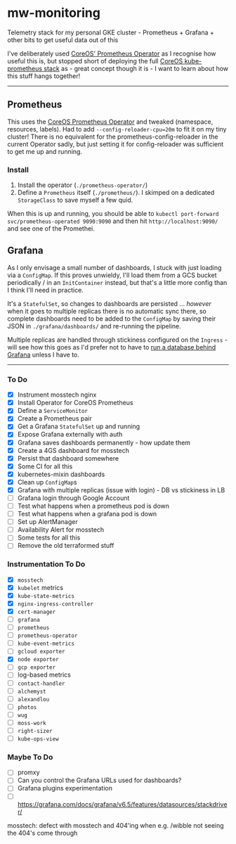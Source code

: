 # mw-monitoring

Telemetry stack for my personal GKE cluster - Prometheus + Grafana + other bits to get useful data out of this

I've deliberately used [CoreOS' Prometheus Operator](https://github.com/coreos/prometheus-operator) as I recognise how useful this is, but stopped short of deploying the full [CoreOS kube-prometheus stack](https://github.com/coreos/kube-prometheus) as - great concept though it is - I want to learn about how this stuff hangs together!

---

## Prometheus

This uses the [CoreOS Prometheus Operator](https://github.com/coreos/prometheus-operator/blob/master/bundle.yaml) and tweaked (namespace, resources, labels). Had to add `--config-reloader-cpu=20m` to fit it on my tiny cluster! There is no equivalent for the prometheus-config-reloader in the current Operator sadly, but just setting it for config-reloader was sufficient to get me up and running.

### Install

1. Install the operator (`./prometheus-operator/`)
2. Define a `Prometheus` itself (`./prometheus/`). I skimped on a dedicated `StorageClass` to save myself a few quid.

When this is up and running, you should be able to `kubectl port-forward svc/prometheus-operated 9090:9090` and then hit `http://localhost:9090/` and see one of the Promethei.

## Grafana

As I only envisage a small number of dashboards, I stuck with just loading via a `ConfigMap`. If this proves unwieldy, I'll load them from a GCS bucket periodically / in an `InitContainer` instead, but that's a little more config than I think I'll need in practice.

It's a `StatefulSet`, so changes to dashboards are persisted ... *however* when it goes to multiple replicas there is no automatic sync there, so complete dashboards need to be added to the `ConfigMap` by saving their JSON in `./grafana/dashboards/` and re-running the pipeline.

Multiple replicas are handled through stickiness configured on the `Ingress` - will see how this goes as I'd prefer not to have to [run a database behind Grafana](https://grafana.com/docs/grafana/latest/tutorials/ha_setup/) unless I have to.

---

### To Do

- [x] Instrument mosstech nginx
- [x] Install Operator for CoreOS Prometheus
- [x] Define a `ServiceMonitor`
- [x] Create a Prometheus pair
- [x] Get a Grafana `StatefulSet` up and running
- [x] Expose Grafana externally with auth
- [x] Grafana saves dashboards permanently - how update them
- [x] Create a 4GS dashboard for mosstech
- [x] Persist that dashboard somewhere
- [x] Some CI for all this
- [x] kubernetes-mixin dashboards
- [x] Clean up `ConfigMap`s
- [x] Grafana with multiple replicas (issue with login) - DB vs stickiness in LB
- [ ] Grafana login through Google Account
- [ ] Test what happens when a prometheus pod is down
- [ ] Test what happens when a grafana pod is down
- [ ] Set up AlertManager
- [ ] Availability Alert for mosstech
- [ ] Some tests for all this
- [ ] Remove the old terraformed stuff

### Instrumentation To Do

- [x] `mosstech`
- [x] `kubelet` metrics
- [x] `kube-state-metrics`
- [x] `nginx-ingress-controller`
- [x] `cert-manager`
- [ ] `grafana`
- [ ] `prometheus`
- [ ] `prometheus-operator`
- [ ] `kube-event-metrics`
- [ ] `gcloud exporter`
- [x] `node exporter`
- [ ] `gcp exporter`
- [ ] log-based metrics
- [ ] `contact-handler`
- [ ] `alchemyst`
- [ ] `alexandlou`
- [ ] `photos`
- [ ] `wug`
- [ ] `moss-work`
- [ ] `right-sizer`
- [ ] `kube-ops-view`

### Maybe To Do

- [ ] promxy
- [ ] Can you control the Grafana URLs used for dashboards?
- [ ] Grafana plugins experimentation
- [ ] https://grafana.com/docs/grafana/v6.5/features/datasources/stackdriver/

mosstech:
defect with mosstech and 404'ing when e.g. /wibble
not seeing the 404's come through
